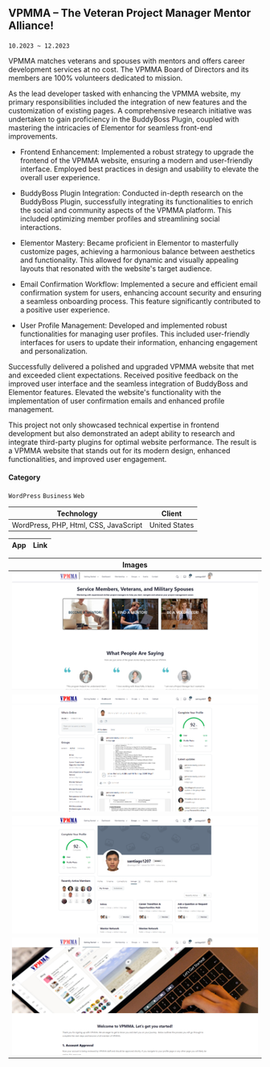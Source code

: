 ## VPMMA – The Veteran Project Manager Mentor Alliance!

`10.2023 ~ 12.2023`

VPMMA matches veterans and spouses with mentors and offers career development services at no cost. The VPMMA Board of Directors and its members are 100% volunteers dedicated to mission.

As the lead developer tasked with enhancing the VPMMA website, my primary responsibilities included the integration of new features and the customization of existing pages. A comprehensive research initiative was undertaken to gain proficiency in the BuddyBoss Plugin, coupled with mastering the intricacies of Elementor for seamless front-end improvements.

- Frontend Enhancement:
  Implemented a robust strategy to upgrade the frontend of the VPMMA website, ensuring a modern and user-friendly interface. Employed best practices in design and usability to elevate the overall user experience.

- BuddyBoss Plugin Integration:
  Conducted in-depth research on the BuddyBoss Plugin, successfully integrating its functionalities to enrich the social and community aspects of the VPMMA platform. This included optimizing member profiles and streamlining social interactions.

- Elementor Mastery:
  Became proficient in Elementor to masterfully customize pages, achieving a harmonious balance between aesthetics and functionality. This allowed for dynamic and visually appealing layouts that resonated with the website's target audience.

- Email Confirmation Workflow:
  Implemented a secure and efficient email confirmation system for users, enhancing account security and ensuring a seamless onboarding process. This feature significantly contributed to a positive user experience.

- User Profile Management:
  Developed and implemented robust functionalities for managing user profiles. This included user-friendly interfaces for users to update their information, enhancing engagement and personalization.

Successfully delivered a polished and upgraded VPMMA website that met and exceeded client expectations.
Received positive feedback on the improved user interface and the seamless integration of BuddyBoss and Elementor features.
Elevated the website's functionality with the implementation of user confirmation emails and enhanced profile management.

This project not only showcased technical expertise in frontend development but also demonstrated an adept ability to research and integrate third-party plugins for optimal website performance. The result is a VPMMA website that stands out for its modern design, enhanced functionalities, and improved user engagement.

#### Category

`WordPress` `Business` `Web`

|              Technology               |    Client     |
| :-----------------------------------: | :-----------: |
| WordPress, PHP, Html, CSS, JavaScript | United States |

| App | Link |
| :-: | :--: |

|           Images           |
| :------------------------: |
| ![](image/thevpmma/01.png) |
| ![](image/thevpmma/02.png) |
| ![](image/thevpmma/03.png) |
| ![](image/thevpmma/04.png) |

